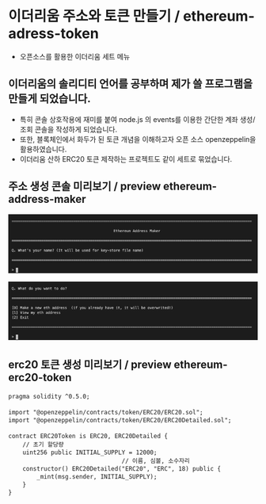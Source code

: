 
# 이더리움 주소와 토큰 만들기 / ethereum-adress-token

-  오픈소스를 활용한 이더리움 세트 메뉴

## 이더리움의 솔리디티 언어를 공부하며 제가 쓸 프로그램을 만들게 되었습니다. 

- 특히 콘솔 상호작용에 재미를 붙여 node.js 의 events를 이용한 간단한 계좌 생성/조회 콘솔을 작성하게 되었습니다. 
- 또한, 블록체인에서 화두가 된 토큰 개념을 이해하고자 오픈 소스 openzeppelin을 활용하였습니다.
- 이더리움 산하 ERC20 토큰 제작하는 프로젝트도 같이 세트로 묶었습니다.

## 주소 생성 콘솔 미리보기 / preview ethereum-address-maker

![image1](ethereum-address-maker/i1.png)

![image2](ethereum-address-maker/i2.png)

## erc20 토큰 생성 미리보기 / preview ethereum-erc20-token

```solidity
pragma solidity ^0.5.0;

import "@openzeppelin/contracts/token/ERC20/ERC20.sol";
import "@openzeppelin/contracts/token/ERC20/ERC20Detailed.sol";

contract ERC20Token is ERC20, ERC20Detailed {
    // 초기 할당량
    uint256 public INITIAL_SUPPLY = 12000;
                                // 이름, 심볼, 소수자리
    constructor() ERC20Detailed("ERC20", "ERC", 18) public {
        _mint(msg.sender, INITIAL_SUPPLY);
    }
}
```
